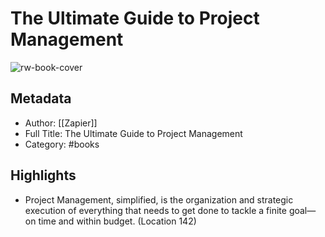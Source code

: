 # The Ultimate Guide to Project Management

![rw-book-cover](https://readwise-assets.s3.amazonaws.com/static/images/default-book-icon-4.11327a2af05a.png)

## Metadata
- Author: [[Zapier]]
- Full Title: The Ultimate Guide to Project Management
- Category: #books

## Highlights
- Project Management, simplified, is the organization and strategic execution of everything that needs to get done to tackle a finite goal—on time and within budget. (Location 142)
